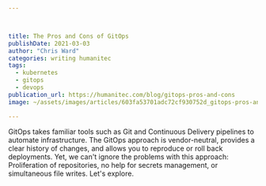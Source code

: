```yaml
---



title: The Pros and Cons of GitOps
publishDate: 2021-03-03
author: "Chris Ward"
categories: writing humanitec
tags: 
  - kubernetes
  - gitops
  - devops
publication_url: https://humanitec.com/blog/gitops-pros-and-cons
image: ~/assets/images/articles/603fa53701adc72cf930752d_gitops-pros-and-cons-p-800.jpeg

---
```


GitOps takes familiar tools such as Git and Continuous Delivery pipelines to automate infrastructure. The GitOps approach is vendor-neutral, provides a clear history of changes, and allows you to reproduce or roll back deployments. Yet, we can't ignore the problems with this approach: Proliferation of repositories, no help for secrets management, or simultaneous file writes. Let's explore.